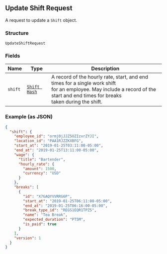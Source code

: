 ## Update Shift Request

A request to update a `Shift` object.

### Structure

`UpdateShiftRequest`

### Fields

| Name | Type | Description |
|  --- | --- | --- |
| `shift` | [`Shift Hash`](/doc/models/shift.md) | A record of the hourly rate, start, and end times for a single work shift <br>for an employee. May include a record of the start and end times for breaks <br>taken during the shift. |

### Example (as JSON)

```json
{
  "shift": {
    "employee_id": "ormj0jJJZ5OZIzxrZYJI",
    "location_id": "PAA1RJZZKXBFG",
    "start_at": "2019-01-25T03:11:00-05:00",
    "end_at": "2019-01-25T13:11:00-05:00",
    "wage": {
      "title": "Bartender",
      "hourly_rate": {
        "amount": 1500,
        "currency": "USD"
      }
    },
    "breaks": [
      {
        "id": "X7GAQYVVRRG6P",
        "start_at": "2019-01-25T06:11:00-05:00",
        "end_at": "2019-01-25T06:16:00-05:00",
        "break_type_id": "REGS1EQR1TPZ5",
        "name": "Tea Break",
        "expected_duration": "PT5M",
        "is_paid": true
      }
    ],
    "version": 1
  }
}
```

